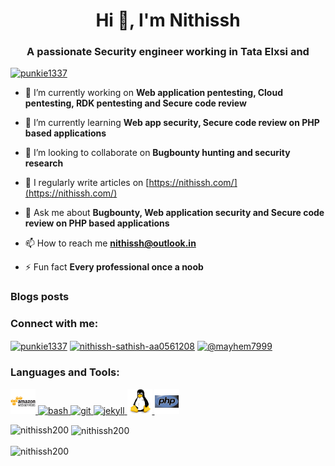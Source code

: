 <h1 align="center">Hi 👋, I'm Nithissh</h1>
<h3 align="center">A passionate Security engineer working in Tata Elxsi and</h3>

<p align="left"> <a href="https://twitter.com/punkie1337" target="blank"><img src="https://img.shields.io/twitter/follow/punkie1337?logo=twitter&style=for-the-badge" alt="punkie1337" /></a> </p>

- 🔭 I’m currently working on **Web application pentesting, Cloud pentesting, RDK pentesting and Secure code review**

- 🌱 I’m currently learning **Web app security, Secure code review on PHP based applications**

- 👯 I’m looking to collaborate on **Bugbounty hunting and security research**

- 📝 I regularly write articles on [https://nithissh.com/](https://nithissh.com/)

- 💬 Ask me about **Bugbounty, Web application security and Secure code review on PHP based applications**

- 📫 How to reach me **nithissh@outlook.in**

- ⚡ Fun fact **Every professional once a noob**

### Blogs posts
<!-- BLOG-POST-LIST:START -->
<!-- BLOG-POST-LIST:END -->

<h3 align="left">Connect with me:</h3>
<p align="left">
<a href="https://twitter.com/punkie1337" target="blank"><img align="center" src="https://raw.githubusercontent.com/rahuldkjain/github-profile-readme-generator/master/src/images/icons/Social/twitter.svg" alt="punkie1337" height="30" width="40" /></a>
<a href="https://linkedin.com/in/nithissh-sathish-aa0561208" target="blank"><img align="center" src="https://raw.githubusercontent.com/rahuldkjain/github-profile-readme-generator/master/src/images/icons/Social/linked-in-alt.svg" alt="nithissh-sathish-aa0561208" height="30" width="40" /></a>
<a href="https://medium.com/@mayhem7999" target="blank"><img align="center" src="https://raw.githubusercontent.com/rahuldkjain/github-profile-readme-generator/master/src/images/icons/Social/medium.svg" alt="@mayhem7999" height="30" width="40" /></a>
</p>

<h3 align="left">Languages and Tools:</h3>
<p align="left"> <a href="https://aws.amazon.com" target="_blank" rel="noreferrer"> <img src="https://raw.githubusercontent.com/devicons/devicon/master/icons/amazonwebservices/amazonwebservices-original-wordmark.svg" alt="aws" width="40" height="40"/> </a> <a href="https://www.gnu.org/software/bash/" target="_blank" rel="noreferrer"> <img src="https://www.vectorlogo.zone/logos/gnu_bash/gnu_bash-icon.svg" alt="bash" width="40" height="40"/> </a> <a href="https://git-scm.com/" target="_blank" rel="noreferrer"> <img src="https://www.vectorlogo.zone/logos/git-scm/git-scm-icon.svg" alt="git" width="40" height="40"/> </a> <a href="https://jekyllrb.com/" target="_blank" rel="noreferrer"> <img src="https://www.vectorlogo.zone/logos/jekyllrb/jekyllrb-icon.svg" alt="jekyll" width="40" height="40"/> </a> <a href="https://www.linux.org/" target="_blank" rel="noreferrer"> <img src="https://raw.githubusercontent.com/devicons/devicon/master/icons/linux/linux-original.svg" alt="linux" width="40" height="40"/> </a> <a href="https://www.php.net" target="_blank" rel="noreferrer"> <img src="https://raw.githubusercontent.com/devicons/devicon/master/icons/php/php-original.svg" alt="php" width="40" height="40"/> </a> </p>

<p><img align="left" src="https://github-readme-stats.vercel.app/api/top-langs?username=nithissh200&show_icons=true&locale=en&layout=compact" alt="nithissh200" /></p>

<p>&nbsp;<img align="center" src="https://github-readme-stats.vercel.app/api?username=nithissh200&show_icons=true&locale=en" alt="nithissh200" /></p>

<p><img align="center" src="https://github-readme-streak-stats.herokuapp.com/?user=nithissh200&" alt="nithissh200" /></p>
